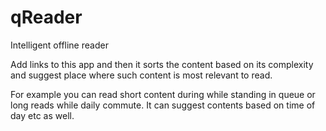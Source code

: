 qReader
=======
Intelligent offline reader 

Add links to this app and then it sorts the content based on its complexity and 
suggest place where such content is most relevant to read. 

For example you can read short content during while standing in queue or long reads
while daily commute. It can suggest contents based on time of day etc as well.
